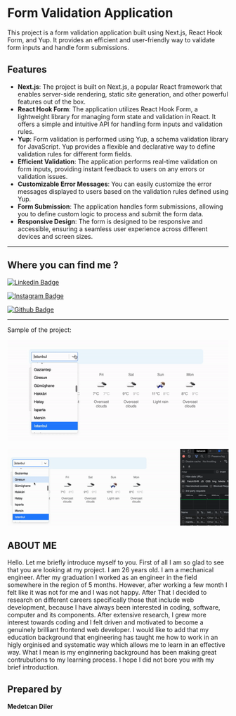 # Form Validation Application

This project is a form validation application built using Next.js, React Hook Form, and Yup. It provides an efficient and user-friendly way to validate form inputs and handle form submissions.

## Features

- **Next.js**: The project is built on Next.js, a popular React framework that enables server-side rendering, static site generation, and other powerful features out of the box.
- **React Hook Form**: The application utilizes React Hook Form, a lightweight library for managing form state and validation in React. It offers a simple and intuitive API for handling form inputs and validation rules.
- **Yup**: Form validation is performed using Yup, a schema validation library for JavaScript. Yup provides a flexible and declarative way to define validation rules for different form fields.
- **Efficient Validation**: The application performs real-time validation on form inputs, providing instant feedback to users on any errors or validation issues.
- **Customizable Error Messages**: You can easily customize the error messages displayed to users based on the validation rules defined using Yup.
- **Form Submission**: The application handles form submissions, allowing you to define custom logic to process and submit the form data.
- **Responsive Design**: The form is designed to be responsive and accessible, ensuring a seamless user experience across different devices and screen sizes.

---

## Where you can find me ? 

[![Linkedin Badge](https://img.shields.io/badge/LinkedIn-0077B5?style=for-the-badge&logo=linkedin&logoColor=white)](https://www.linkedin.com/in/medetcandiler)

[![Instagram Badge](https://img.shields.io/badge/-Instagram-C13584?style=flat-quare&labelColor=C13584&logo=instagram&logoColor=white&link=link)](https://www.instagram.com/medetdiler/)

[![Github Badge](https://img.shields.io/badge/-Github-000?style=quare&labelColor=000&logo=Github&logoColor=white&link=link)](https://github.com/medetcandiler)

---
Sample of the project:

![sample-of-my-project](https://github.com/medetcandiler/Weather-app-with-React.js/blob/main/weather-app.gif)

![sample-of-my-project](https://github.com/medetcandiler/Weather-app-with-React.js/blob/main/error-handler.gif)

## ABOUT ME 
Hello. Let me briefly introduce myself to you. First of all I am so glad to see that you are looking at my project. I am 26 years old. I am a mechanical engineer. After my graduation I worked as an engineer in the field somewhere in the region of 5 months. However, after working a few month I felt like it was not for me and I was not happy. After That I decided to research on different careers specifically those that include web development, because I have always been interested in coding, software, computer and its components. After extensive research, I grew more interest towards coding and I felt driven and motivated to become a genuinely brilliant frontend web developer. I would like to add that my education background that engineering has taught me how to work in an higly orginised and systematic way which allows me to learn in an effective way. What I mean is my enginnering background has been making great contrubutions to my learning process. I hope I did not bore you with my brief introduction.

## Prepared by
**Medetcan Diler**

